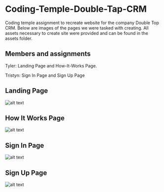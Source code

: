# Coding-Temple-Double-Tap-CRM
Coding temple assignment to recreate website for the company Double Top CRM. Below are images of the pages we were tasked with creating. All assets necessary to create site were provided and can be found in the assets folder.

## Members and assignments

Tyler: Landing Page and How-It-Works Page.

Tristyn: Sign In Page and Sign Up Page

## Landing Page
![alt text](https://github.com/tylerob65/Coding-Temple-Double-Tap-CRM/blob/3f1d85cc8a08b5b89f27a56c076366e76d075c02/assets/CRM-Landing.png?raw=true)

## How It Works Page
![alt text](https://github.com/tylerob65/Coding-Temple-Double-Tap-CRM/blob/3f1d85cc8a08b5b89f27a56c076366e76d075c02/assets/How-It-Works.png?raw=true)

## Sign In Page
![alt text](https://github.com/tylerob65/Coding-Temple-Double-Tap-CRM/blob/3f1d85cc8a08b5b89f27a56c076366e76d075c02/assets/Sign%20In%20-%20CRM%20Sign%20In.png?raw=true)

## Sign Up Page
![alt text](https://github.com/tylerob65/Coding-Temple-Double-Tap-CRM/blob/3f1d85cc8a08b5b89f27a56c076366e76d075c02/assets/Sign%20Up%20-%20CRM%20SIgnup.png?raw=true)
